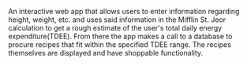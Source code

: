 An interactive web app that allows users to enter information regarding height, weight, etc. and uses said information in the Mifflin St. Jeor calculation
to get a rough estimate of the user's total daily energy expenditure(TDEE). From there the app makes a call to a database to procure recipes that fit within the
specified TDEE range. The recipes themselves are displayed and have shoppable functionality. 